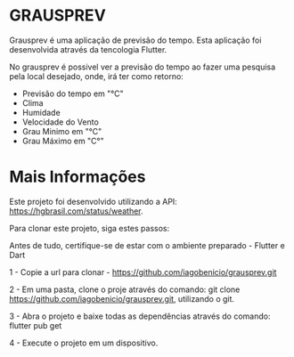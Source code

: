 # GRAUSPREV

Grausprev é uma aplicação de previsão do tempo. Esta aplicação foi desenvolvida através da tencologia Flutter. 

No grausprev é possivel ver a previsão do tempo ao fazer uma pesquisa pela local desejado, onde, irá ter como retorno:

  - Previsão do tempo em "°C" 
  - Clima
  - Humidade 
  - Velocidade do Vento
  - Grau Minimo em "°C"
  - Grau Máximo em "C°"  
  


# Mais Informações 

Este projeto foi desenvolvido utilizando a API: https://hgbrasil.com/status/weather. 

Para clonar este projeto, siga estes passos: 

Antes de tudo, certifique-se de estar com o ambiente preparado - Flutter e Dart

1 - Copie a url para clonar - https://github.com/iagobenicio/grausprev.git

2 - Em uma pasta, clone o proje através do comando: git clone https://github.com/iagobenicio/grausprev.git, utilizando o git.

3 - Abra o projeto e baixe todas as dependências através do comando: flutter pub get

4 - Execute o projeto em um dispositivo. 
